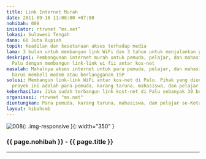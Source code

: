 ```yaml
---
title: Link Internet Murah
date: 2011-09-16 11:08:00 +07:00
nohibah: 008
inisiator: rtrwnet “ms.net”
lokasi: Sulawesi Tengah
dana: 60 Juta Rupiah
topik: Keadilan dan kesetaraan akses terhadap media
lama: 3 bulan untuk membangun link WiFi dan 3 tahun untuk menjalankan proyek
deskripsi: Pembangunan internet murah untuk pemuda, pelajar, dan mahasiswa di Kota
  Palu dengan membangun link-link wi fii antar kos-net
masalah: Mahalnya akses internet untuk para pemuda, pelajar, dan mahasiswa karena
  harus membeli modem atau berlangganan ISP
solusi: Membangun link-link WiFi antar kos-net di Palu. Pihak yang diuntungkan melalui
  proyek ini adalah para pemuda, karang taruna, mahasiswa, dan pelajar se-Kota Palu
keberhasilan: Jika sudah terbangun link kost-net di Palu sebanyak 30 buah
organisasi: rtrwnet "ms.net"
diuntungkan: Para pemuda, karang taruna, mahasiswa, dan pelajar se-Kota Palu
layout: hibahcmb
---
```


![008](/static/img/hibahcmb/008.png){: .img-responsive }{: width="350" }

### {{ page.nohibah }} - {{ page.title }}

---
